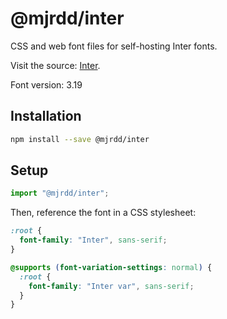 # @mjrdd/inter

CSS and web font files for self-hosting Inter fonts.

Visit the source: [Inter](https://rsms.me/inter/).

Font version: 3.19

## Installation

```bash
npm install --save @mjrdd/inter
```

## Setup

```js
import "@mjrdd/inter";
```

Then, reference the font in a CSS stylesheet:

```css
:root {
  font-family: "Inter", sans-serif;
}

@supports (font-variation-settings: normal) {
  :root {
    font-family: "Inter var", sans-serif;
  }
}
```
